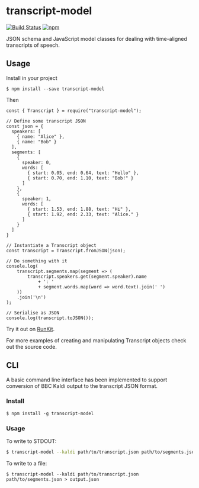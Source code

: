 # transcript-model

[![Build Status](https://travis-ci.org/bbc/transcript-model.svg?branch=master)](https://travis-ci.org/bbc/transcript-model) [![npm](https://img.shields.io/npm/v/transcript-model.svg)](https://www.npmjs.com/package/transcript-model)

JSON schema and JavaScript model classes for dealing with time-aligned transcripts of speech.

## Usage

Install in your project

```
$ npm install --save transcript-model
```

Then

```
const { Transcript } = require("transcript-model");

// Define some transcript JSON
const json = {
  speakers: [
    { name: "Alice" },
    { name: "Bob" }
  ],
  segments: [
    {
      speaker: 0,
      words: [
        { start: 0.05, end: 0.64, text: "Hello" },
        { start: 0.70, end: 1.10, text: "Bob!" }
      ]
    },
    {
      speaker: 1,
      words: [
        { start: 1.53, end: 1.88, text: "Hi" },
        { start: 1.92, end: 2.33, text: "Alice." }
      ]
    }
  ]
}

// Instantiate a Transcript object
const transcript = Transcript.fromJSON(json);

// Do something with it
console.log(
    transcript.segments.map(segment => (
        transcript.speakers.get(segment.speaker).name
            + ': '
            + segment.words.map(word => word.text).join(' ')
    ))
    .join('\n')
);

// Serialise as JSON
console.log(transcript.toJSON());
```

Try it out on [RunKit](https://runkit.com/alexnorton/runkit-npm-transcript-model).

For more examples of creating and manipulating Transcript objects check out the source code.

## CLI

A basic command line interface has been implemented to support conversion of BBC Kaldi output to the transcript JSON format.

### Install

```
$ npm install -g transcript-model
```

### Usage

To write to STDOUT:

```bash
$ transcript-model --kaldi path/to/transcript.json path/to/segments.json
```

To write to a file:

```
$ transcript-model --kaldi path/to/transcript.json path/to/segments.json > output.json
```
